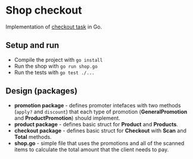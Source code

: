# Shop checkout
Implementation of [checkout task](https://gist.github.com/gustavolobo/7a7753a49779955a8e36d60c81f8f765) in Go.

## Setup and run

  * Compile the project with `go install`
  * Run the shop with `go run shop.go`
  * Run the tests with `go test ./...`

## Design (packages)

  * **promotion package** - defines promoter intefaces with two methods (`apply?` and `discount`) that each type of
    promotion (**GeneralPromotion** and **ProductPromotion**) should implement.
  * **product package** - defines basic struct for **Product** and **Products**.
  * **checkout package** - defines basic struct for **Checkout** with **Scan** and **Total** methods.
  * **shop.go** - simple file that uses the promotions and all of the scanned items to calculate the
    total amount that the client needs to pay.

